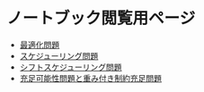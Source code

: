 # ノートブック閲覧用ページ

- [最適化問題](./02_最適化問題/index.md)
- [スケジューリング問題](./72_スケジューリング問題/index.md)
- [シフトスケジューリング問題](./81_シフトスケジューリング問題/index.md)
- [充足可能性問題と重み付き制約充足問題](./94_充足可能性問題と重み付き制約充足問題/index.md)
